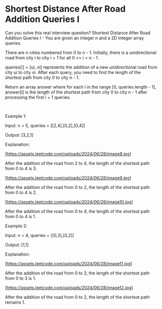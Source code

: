 # Shortest Distance After Road Addition Queries I

Can you solve this real interview question? Shortest Distance After Road Addition Queries I - You are given an integer n and a 2D integer array queries.

There are n cities numbered from 0 to n - 1. Initially, there is a unidirectional road from city i to city i + 1 for all 0 <= i < n - 1.

queries[i] = [ui, vi] represents the addition of a new unidirectional road from city ui to city vi. After each query, you need to find the length of the shortest path from city 0 to city n - 1.

Return an array answer where for each i in the range [0, queries.length - 1], answer[i] is the length of the shortest path from city 0 to city n - 1 after processing the first i + 1 queries.

 

Example 1:

Input: n = 5, queries = [[2,4],[0,2],[0,4]]

Output: [3,2,1]

Explanation:

[https://assets.leetcode.com/uploads/2024/06/28/image8.jpg]

After the addition of the road from 2 to 4, the length of the shortest path from 0 to 4 is 3.

[https://assets.leetcode.com/uploads/2024/06/28/image9.jpg]

After the addition of the road from 0 to 2, the length of the shortest path from 0 to 4 is 2.

[https://assets.leetcode.com/uploads/2024/06/28/image10.jpg]

After the addition of the road from 0 to 4, the length of the shortest path from 0 to 4 is 1.

Example 2:

Input: n = 4, queries = [[0,3],[0,2]]

Output: [1,1]

Explanation:

[https://assets.leetcode.com/uploads/2024/06/28/image11.jpg]

After the addition of the road from 0 to 3, the length of the shortest path from 0 to 3 is 1.

[https://assets.leetcode.com/uploads/2024/06/28/image12.jpg]

After the addition of the road from 0 to 2, the length of the shortest path remains 1.